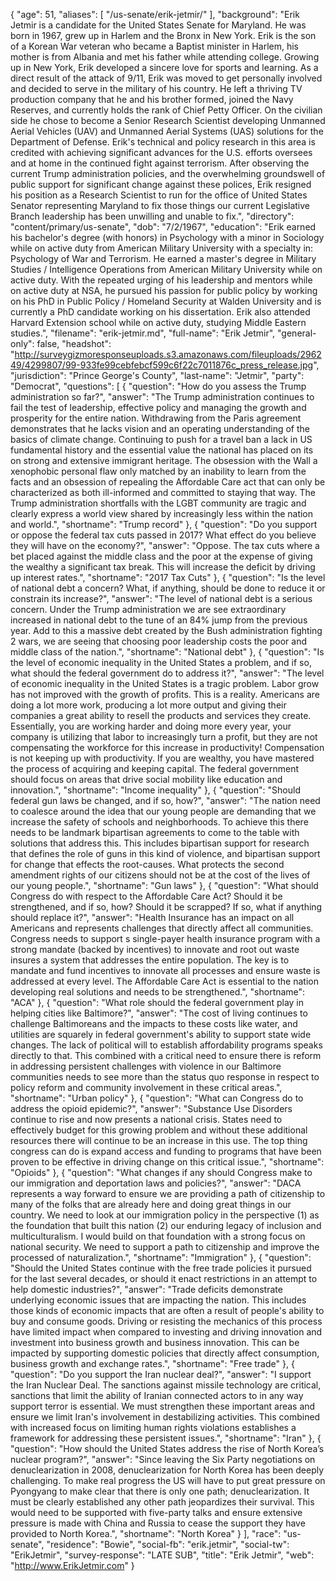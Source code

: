 {
  "age": 51,
  "aliases": [
    "/us-senate/erik-jetmir/"
  ],
  "background": "Erik Jetmir is a candidate for the United States Senate for Maryland. He was born in 1967, grew up in Harlem and the Bronx in New York.  Erik is the son of a Korean War veteran who became a Baptist minister in Harlem, his mother is from Albania and met his father while attending college. Growing up in New York, Erik developed a sincere love for sports and learning. As a direct result of the attack of 9/11, Erik was moved to get personally involved and decided to serve in the military of his country. He left a thriving TV production company that he and his brother formed, joined the Navy Reserves, and currently holds the rank of Chief Petty Officer. On the civilian side he chose to become a Senior Research Scientist developing Unmanned Aerial Vehicles (UAV) and Unmanned Aerial Systems (UAS) solutions for the Department of Defense.  Erik's technical and policy research in this area is credited with achieving significant advances for the U.S. efforts oversees and at home in the continued fight against terrorism.  After observing the current Trump administration policies, and the overwhelming groundswell of public support for significant change against these polices, Erik resigned his position as a Research Scientist to run for the office of United States Senator representing Maryland to fix those things our current Legislative Branch leadership has been unwilling and unable to fix.",
  "directory": "content/primary/us-senate",
  "dob": "7/2/1967",
  "education": "Erik earned his bachelor's degree (with honors) in Psychology with a minor in Sociology while on active duty from American Military University with a specialty in: Psychology of War and Terrorism. He earned a master's degree in Military Studies / Intelligence Operations from American Military University while on active duty. With the repeated urging of his leadership and mentors while on active duty at NSA, he pursued his passion for public policy by working on his PhD in Public Policy / Homeland Security at Walden University and is currently a PhD candidate working on his dissertation. Erik also attended Harvard Extension school while on active duty, studying Middle Eastern studies.",
  "filename": "erik-jetmir.md",
  "full-name": "Erik Jetmir",
  "general-only": false,
  "headshot": "http://surveygizmoresponseuploads.s3.amazonaws.com/fileuploads/296249/4299807/99-933fe99cebfebcf599c6f22c7011876c_press_release.jpg",
  "jurisdiction": "Prince George's County",
  "last-name": "Jetmir",
  "party": "Democrat",
  "questions": [
    {
      "question": "How do you assess the Trump administration so far?",
      "answer": "The Trump administration continues to fail the test of leadership, effective policy and managing the growth and prosperity for the entire nation. Withdrawing from the Paris agreement demonstrates that he lacks vision and an operating understanding of the basics of climate change. Continuing to push for a travel ban a lack in US fundamental history and the essential value the national has placed on its on strong and extensive immigrant heritage. The obsession with the Wall a xenophobic personal flaw only matched by an inability to learn from the facts and an obsession of repealing the Affordable Care act that can only be characterized as both ill-informed and committed to staying that way.  The Trump administration shortfalls with the LGBT community are tragic and clearly express a world view shared by increasingly less within the nation and world.",
      "shortname": "Trump record"
    },
    {
      "question": "Do you support or oppose the federal tax cuts passed in 2017? What effect do you believe they will have on the economy?",
      "answer": "Oppose. The tax cuts where a bet placed against the middle class and the poor at the expense of giving the wealthy a significant tax break. This will increase the deficit by driving up interest rates.",
      "shortname": "2017 Tax Cuts"
    },
    {
      "question": "Is the level of national debt a concern? What, if anything, should be done to reduce it or constrain its increase?",
      "answer": "The level of national debt is a serious concern. Under the Trump administration we are see extraordinary increased in national debt to the tune of an 84% jump from the previous year. Add to this a massive debt created by the Bush administration fighting 2 wars, we are seeing that choosing poor leadership costs the poor and middle class of the nation.",
      "shortname": "National debt"
    },
    {
      "question": "Is the level of economic inequality in the United States a problem, and if so, what should the federal government do to address it?",
      "answer": "The level of economic inequality in the United States is a tragic problem. Labor grow has not improved with the growth of profits. This is a reality. Americans are doing a lot more work, producing a lot more output and giving their companies a great ability to resell the products and services they create. Essentially, you are working harder and doing more every year, your company is utilizing that labor to increasingly turn a profit, but they are not compensating the workforce for this increase in productivity! Compensation is not keeping up with productivity. If you are wealthy, you have mastered the process of acquiring and keeping capital. The federal government should focus on areas that drive social mobility like education and innovation.",
      "shortname": "Income inequality"
    },
    {
      "question": "Should federal gun laws be changed, and if so, how?",
      "answer": "The nation need to coalesce around the idea that our young people are demanding that we increase the safety of schools and neighborhoods. To achieve this there needs to be landmark bipartisan agreements to come to the table with solutions that address this. This includes bipartisan support for research that defines the role of guns in this kind of violence, and bipartisan support for change that effects the root-causes. What protects the second amendment rights of our citizens should not be at the cost of the lives of our young people.",
      "shortname": "Gun laws"
    },
    {
      "question": "What should Congress do with respect to the Affordable Care Act? Should it be strengthened, and if so, how? Should it be scrapped? If so, what if anything should replace it?",
      "answer": "Health Insurance has an impact on all Americans and represents challenges that directly affect all communities. Congress needs to support s single-payer health insurance program with a strong mandate (backed by incentives) to innovate and root out waste insures a system that addresses the entire population. The key is to mandate and fund incentives to innovate all processes and ensure waste is addressed at every level.  The Affordable Care Act is essential to the nation developing real solutions and needs to be strengthened.",
      "shortname": "ACA"
    },
    {
      "question": "What role should the federal government play in helping cities like Baltimore?",
      "answer": "The cost of living continues to challenge Baltimoreans and the impacts to these costs like water, and utilities are squarely in federal government's ability to support state wide changes. The lack of political will to establish affordability programs speaks directly to that. This combined with a critical need to ensure there is reform in addressing persistent challenges with violence in our Baltimore communities needs to see more than the status quo response in respect to policy reform and community involvement in these critical areas.",
      "shortname": "Urban policy"
    },
    {
      "question": "What can Congress do to address the opioid epidemic?",
      "answer": "Substance Use Disorders continue to rise and now presents a national crisis. States need to effectively budget for this growing problem and without these additional resources there will continue to be an increase in this use. The top thing congress can do is expand access and funding to programs that have been proven to be effective in driving change on this critical issue.",
      "shortname": "Opioids"
    },
    {
      "question": "What changes if any should Congress make to our immigration and deportation laws and policies?",
      "answer": "DACA represents a way forward to ensure we are providing a path of citizenship to many of the folks that are already here and doing great things in our country. We need to look at our immigration policy in the perspective (1) as the foundation that built this nation (2) our enduring legacy of inclusion and multiculturalism. I would build on that foundation with a strong focus on national security. We need to support a path to citizenship and improve the processed of naturalization.",
      "shortname": "Immigration"
    },
    {
      "question": "Should the United States continue with the free trade policies it pursued for the last several decades, or should it enact restrictions in an attempt to help domestic industries?",
      "answer": "Trade deficits demonstrate underlying economic issues that are impacting the nation. This includes those kinds of economic impacts that are often a result of people's ability to buy and consume goods. Driving or resisting the mechanics of this process have limited impact when compared to investing and driving innovation and investment into business growth and business innovation. This can be impacted by supporting domestic policies that directly affect consumption, business growth and exchange rates.",
      "shortname": "Free trade"
    },
    {
      "question": "Do you support the Iran nuclear deal?",
      "answer": "I support the Iran Nuclear Deal. The sanctions against missile technology are critical, sanctions that limit the ability of Iranian connected actors to in any way support terror is essential. We must strengthen these important areas and ensure we limit Iran's involvement in destabilizing activities. This combined with increased focus on limiting human rights violations establishes a framework for addressing these persistent issues.",
      "shortname": "Iran"
    },
    {
      "question": "How should the United States address the rise of North Korea’s nuclear program?",
      "answer": "Since leaving the Six Party negotiations on denuclearization in 2008, denuclearization for North Korea has been deeply challenging. To make real progress the US will have to put great pressure on Pyongyang to make clear that there is only one path; denuclearization. It must be clearly established any other path jeopardizes their survival. This would need to be supported with five-party talks and ensure extensive pressure is made with China and Russia to cease the support they have provided to North Korea.",
      "shortname": "North Korea"
    }
  ],
  "race": "us-senate",
  "residence": "Bowie",
  "social-fb": "erik.jetmir",
  "social-tw": "ErikJetmir",
  "survey-response": "LATE SUB",
  "title": "Erik Jetmir",
  "web": "http://www.ErikJetmir.com"
}
